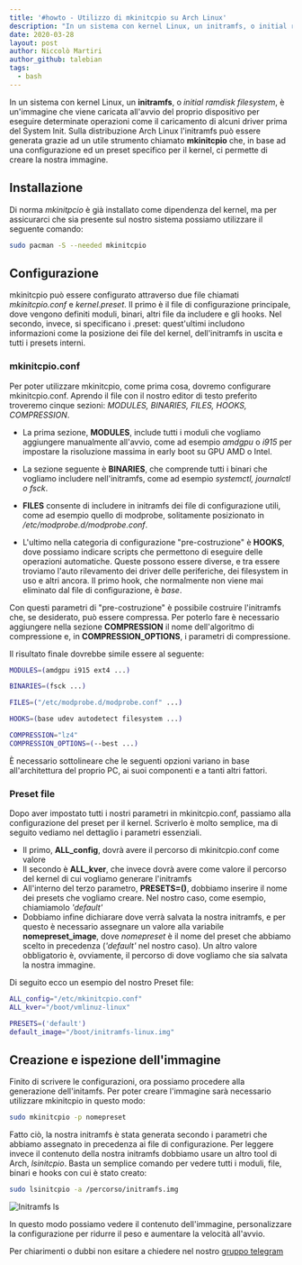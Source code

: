 ```yaml
---
title: '#howto - Utilizzo di mkinitcpio su Arch Linux'
description: "In un sistema con kernel Linux, un initramfs, o initial ramdisk filesystem, è un'immagine che viene caricata.."
date: 2020-03-28
layout: post
author: Niccolò Martiri
author_github: talebian
tags:
  - bash
---
```

In un sistema con kernel Linux, un **initramfs**, o _initial ramdisk filesystem_, è un'immagine che viene caricata all'avvio del proprio dispositivo per eseguire determinate operazioni come il caricamento di alcuni driver prima del System Init. Sulla distribuzione Arch Linux l'initramfs può essere generata grazie ad un utile strumento chiamato **mkinitcpio** che, in base ad una configurazione ed un preset specifico per il kernel, ci permette di creare la nostra immagine.

## Installazione
Di norma _mkinitpcio_ è già installato come dipendenza del kernel, ma per assicurarci che sia presente sul nostro sistema possiamo utilizzare il seguente comando:

```bash
sudo pacman -S --needed mkinitcpio
```

## Configurazione
mkinitcpio può essere configurato attraverso due file chiamati _mkinitcpio.conf_ e _kernel.preset_. Il primo è il file di configurazione principale, dove vengono definiti moduli, binari, altri file da includere e gli hooks. Nel secondo, invece, si specificano i .preset: quest'ultimi includono informazioni come la posizione dei file del kernel, dell'initramfs in uscita e tutti i presets interni.

### mkinitcpio.conf
Per poter utilizzare mkinitcpio, come prima cosa, dovremo configurare mkinitcpio.conf. Aprendo il file con il nostro editor di testo preferito troveremo cinque sezioni: _MODULES, BINARIES, FILES, HOOKS, COMPRESSION_.

* La prima sezione, __MODULES__, include tutti i moduli che vogliamo aggiungere manualmente all'avvio, come ad esempio _amdgpu_ o _i915_ per impostare la risoluzione massima in early boot su GPU AMD o Intel. 

* La sezione seguente è __BINARIES__, che comprende tutti i binari che vogliamo includere nell'initramfs, come ad esempio _systemctl, journalctl o fsck_. 

* __FILES__ consente di includere in initramfs dei file di configurazione utili, come ad esempio quello di modprobe, solitamente posizionato in _/etc/modprobe.d/modprobe.conf_. 

* L'ultimo nella categoria di configurazione "pre-costruzione" è __HOOKS__, dove possiamo indicare scripts che permettono di eseguire delle operazioni automatiche. Queste possono essere diverse, e tra essere troviamo l'auto rilevamento dei driver delle periferiche, dei filesystem in uso e altri ancora. Il primo hook, che normalmente non viene mai eliminato dal file di configurazione, è _base_. 

Con questi parametri di "pre-costruzione" è possibile costruire l'initramfs che, se desiderato, può essere compressa. Per poterlo fare è necessario aggiungere nella sezione __COMPRESSION__ il nome dell'algoritmo di compressione e, in **COMPRESSION_OPTIONS**, i parametri di compressione.

Il risultato finale dovrebbe simile essere al seguente:
```bash
MODULES=(amdgpu i915 ext4 ...)

BINARIES=(fsck ...)

FILES=("/etc/modprobe.d/modprobe.conf" ...)

HOOKS=(base udev autodetect filesystem ...)

COMPRESSION="lz4"
COMPRESSION_OPTIONS=(--best ...)
```

È necessario sottolineare che le seguenti opzioni variano in base all'architettura del proprio PC, ai suoi componenti e a tanti altri fattori.

### Preset file
Dopo aver impostato tutti i nostri parametri in mkinitcpio.conf, passiamo alla configurazione del preset per il kernel. Scriverlo è molto semplice, ma di seguito vediamo nel dettaglio i parametri essenziali. 

* Il primo, **ALL_config**, dovrà avere il percorso di mkinitcpio.conf come valore
* Il secondo è **ALL_kver**, che invece dovrà avere come valore il percorso del kernel di cui vogliamo generare l'initramfs
* All'interno del terzo parametro, **PRESETS=()**, dobbiamo inserire il nome dei presets che vogliamo creare. Nel nostro caso, come esempio, chiamiamolo _'default'_
* Dobbiamo infine dichiarare dove verrà salvata la nostra initramfs, e per questo è necessario assegnare un valore alla variabile **nomepreset_image**, dove _nomepreset_ è il nome del preset che abbiamo scelto in precedenza (_'default'_ nel nostro caso). Un altro valore obbligatorio è, ovviamente, il percorso di dove vogliamo che sia salvata la nostra immagine.

Di seguito ecco un esempio del nostro Preset file:
```bash
ALL_config="/etc/mkinitcpio.conf"
ALL_kver="/boot/vmlinuz-linux"

PRESETS=('default')
default_image="/boot/initramfs-linux.img"
```

## Creazione e ispezione dell'immagine
Finito di scrivere le configurazioni, ora possiamo procedere alla generazione dell'initamfs. Per poter creare l'immagine sarà necessario utilizzare mkinitcpio in questo modo:
```bash
sudo mkinitcpio -p nomepreset
```
Fatto ciò, la nostra initramfs è stata generata secondo i parametri che abbiamo assegnato in precedenza ai file di configurazione.
Per leggere invece il contenuto della nostra initramfs dobbiamo usare un altro tool di Arch, *lsinitcpio*. Basta un semplice comando per vedere tutti i moduli, file, binari e hooks con cui è stato creato:

```bash
sudo lsinitcpio -a /percorso/initramfs.img
```
![Initramfs ls](storage/gio%2026%20mar%202020%2C%2013%3A54%3A48%2C%20CET_area.jpg)

In questo modo possiamo vedere il contenuto dell'immagine, personalizzare la configurazione per ridurre il peso e aumentare la velocità all'avvio.


Per chiarimenti o dubbi non esitare a chiedere nel nostro [gruppo telegram](https://t.me/linuxpeople)
